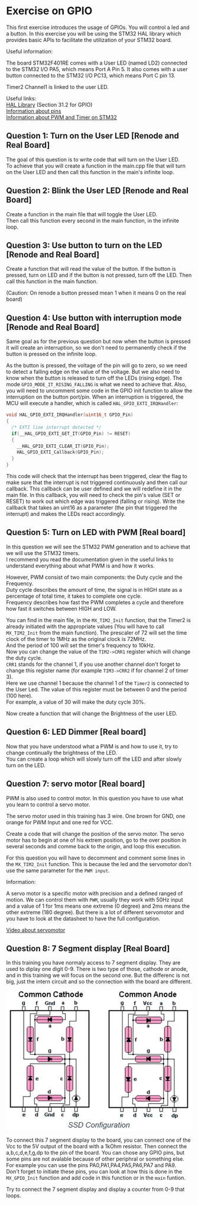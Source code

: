 # Exercise on GPIO

This first exercise introduces the usage of GPIOs.
You will control a led and a button.
In this exercise you will be using the STM32 HAL library which provides basic APIs to facilitate the utilization of your STM32 board.

Useful information:

The board STM32F401RE comes with a User LED (named LD2) connected to the STM32 I/O PA5, which means Port A Pin 5.
It also comes with a user button connected to the STM32 I/O PC13, which means Port C pin 13.

Timer2 Channel1 is linked to the user LED.

Useful links:  
[HAL Library](https://www.st.com/resource/en/user_manual/um1725-description-of-stm32f4-hal-and-lowlayer-drivers-stmicroelectronics.pdf) (Section 31.2 for GPIO)  
[Information about pins](https://os.mbed.com/platforms/ST-Nucleo-F401RE/)  
[Information about PWM and Timer on STM32](https://deepbluembedded.com/stm32-pwm-example-timer-pwm-mode-tutorial/)  

## Question 1: Turn on the User LED [Renode and Real Board]

The goal of this question is to write code that will turn on the User LED.  
To achieve that you will create a function in the main.cpp file that will turn on the User LED and then call this function in the main's infinite loop.

## Question 2: Blink the User LED [Renode and Real Board]

Create a function in the main file that will toggle the User LED.  
Then call this function every second in the main function, in the infinite loop.

## Question 3: Use button to turn on the LED [Renode and Real Board]

Create a function that will read the value of the button.
If the button is pressed, turn on LED and if the button is not pressed, turn off the LED.
Then call this function in the main function.

(Caution: On renode a button pressed mean 1 when it means 0 on the real board)

## Question 4: Use button with interruption mode [Renode and Real Board]

Same goal as for the previous question but now when the button is pressed it will create an interruption, so we don't need to permanently check if the button is pressed on the infinite loop.

As the button is pressed, the voltage of the pin will go to zero, so we need to detect a falling edge on the value of the voltage.
But we also need to know when the button is released to turn off the LEDs (rising edge).
The mode `GPIO_MODE_IT_RISING_FALLING` is what we need to achieve that.
Also, you will need to uncomment some code in the GPIO init function to allow the interruption on the button port/pin.
When an interruption is triggered, the MCU will execute a handler, which is called `HAL_GPIO_EXTI_IRQHandler`:

```cpp
void HAL_GPIO_EXTI_IRQHandler(uint16_t GPIO_Pin)
{
  /* EXTI line interrupt detected */
  if(__HAL_GPIO_EXTI_GET_IT(GPIO_Pin) != RESET)
  {
    __HAL_GPIO_EXTI_CLEAR_IT(GPIO_Pin);
    HAL_GPIO_EXTI_Callback(GPIO_Pin);
  }
}
```

This code will check that the interrupt has been triggered, clear the flag to make sure that the interrupt is not triggered continuously and then call our callback.
This callback can be user defined and we will redefine it in the main file.
In this callback, you will need to check the pin's value (SET or RESET) to work out which edge was triggered (falling or rising).
Write the callback that takes an uint16 as a parameter (the pin that triggered the interrupt) and makes the LEDs react accordingly.

## Question 5: Turn on LED with PWM [Real board]

In this question we will see the STM32 PWM generation and to achieve that we will use the STM32 timers.  
I recommend you read the documentation given in the useful links to understand everything about what PWM is and how it works.  

However, PWM consist of two main components: the Duty cycle and the Frequency.  
Duty cycle describes the amount of time, the signal is in HIGH state as a percentage of total time, it takes to complete one cycle.  
Frequency describes how fast the PWM completes a cycle and therefore how fast it switches between HIGH and LOW.  

You can find in the main file, in the `MX_TIM2_Init` function, that the Timer2 is already initiated with the appropriate values (You will have to call `MX_TIM2_Init` from the main function).
The prescaler of 72 will set the time clock of the timer to 1MHz as the original clock is 72MHz.  
And the period of 100 will set the timer's frequency to 10kHz.  
Now you can change the value of the `TIM2->CRR1` register which will change the duty cycle.  
`CRR1` stands for the channel 1, if you use another channel don't forget to change this register name (for example `TIM3->CRR2` if for channel 2 of timer 3).  
Here we use channel 1 because the channel 1 of the `Timer2` is connected to the User Led.
The value of this register must be between 0 and the period (100 here).  
For example, a value of 30 will make the duty cycle 30%.  

Now create a function that will change the Brightness of the user LED.  

## Question 6: LED Dimmer [Real board]

Now that you have understood what a PWM is and how to use it, try to change continually the brightness of the LED.  
You can create a loop which will slowly turn off the LED and after slowly turn on the LED.

## Question 7: servo motor [Real board]

PWM is also used to control motor.
In this question you have to use what you learn to control a servo motor.

The servo motor used in this training has 3 wire.
One brown for GND, one orange for PWM Input and one red for VCC.

Create a code that will change the position of the servo motor.
The servo motor has to begin at one of his extrem position, go to the over position in several seconds and comme back to the origin, and loop this execution.

For this question you will have to decomment and comment some lines in the `MX_TIM2_Init` function.
This is because the led and the servomotor don't use the same parameter for the `PWM input`.

Information:

A servo motor is a specific motor with precision and a defined ranged of motion.
We can control them with `PWM`, usually they work with 50Hz input and a value of 1 for 1ms means one extreme (0 degree) and 2ms means the other extreme (180 degree).
But there is a lot of different servomotor and you have to look at the datasheet to have the full configuration.

[Video about servomotor](https://www.youtube.com/watch?v=g68khnZnJKM&ab_channel=Thescienceworks)

## Question 8: 7 Segment display [Real Board]

In this training you have normaly access to 7 segment display.
They are used to diplay one digit 0-9.
There is two type of those, cathode or anode, and in this training we will focus on the second one.
But the differenc is not big, just the intern circuit and so the connection with the board are different.

![7 segment](../../Docs/ressources/7Segment.jpg)

To connect this 7 segment display to the board, you can connect one of the Vcc to the 5V output of the board with a 1kOhm resistor.
Then connect the a,b,c,d,e,f,g,dp to the pin of the board.
You can chose any GPIO pins, but some pins are not avalable because of other periphral or something else.
For example you can use the pins PA0,PA1,PA4,PA5,PA6,PA7 and PA9.  
Don't forget to initiate these pins, you can look at how this is done in the `MX_GPIO_Init` function and add code in this function or in the `main` funtion.

Try to connect the 7 segment display and display a counter from 0-9 that loops.
